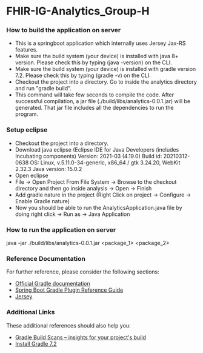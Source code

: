# FHIR-IG-Analytics_Group-H

### How to build the application on server
- This is a springboot application which internally uses Jersey Jax-RS features.
- Make sure the build system (your device) is installed with java 8+ version. Please check this by typing (java -version) on the CLI.
- Make sure the build system (your device) is installed with gradle version 7.2. Please check this by typing (gradle -v) on the CLI.
- Checkout the project into a directory. Go to inside the analytics directory and run "gradle build".
- This command will take few seconds to compile the code. After successful compilation, a jar file (./build/libs/analytics-0.0.1.jar)
will be generated. That jar file includes all the dependencies to run the program.

### Setup eclipse
- Checkout the project into a directory.
- Download java eclipse 
(Eclipse IDE for Java Developers (includes Incubating components)
	Version: 2021-03 (4.19.0)
	Build id: 20210312-0638
	OS: Linux, v.5.11.0-34-generic, x86_64 / gtk 3.24.20, WebKit 2.32.3
	Java version: 15.0.2
- Open eclipse
- File -> Open Project From File System -> Browse to the checkout directory and then go inside analysis -> Open -> Finish
- Add gradle nature in the project (Right Click on project -> Configure -> Enable Gradle nature)
- Now you should be able to run the AnalyticsApplication.java file by doing right click -> Run as -> Java Application

### How to run the application on server
java -jar ./build/libs/analytics-0.0.1.jar <package_1> <package_2>

### Reference Documentation
For further reference, please consider the following sections:

* [Official Gradle documentation](https://docs.gradle.org)
* [Spring Boot Gradle Plugin Reference Guide](https://docs.spring.io/spring-boot/docs/2.5.6/gradle-plugin/reference/html/)
* [Jersey](https://docs.spring.io/spring-boot/docs/2.5.6/reference/htmlsingle/#boot-features-jersey)

### Additional Links
These additional references should also help you:

* [Gradle Build Scans – insights for your project's build](https://scans.gradle.com#gradle)
* [Install Gradle 7.2](https://gradle.org/install)

